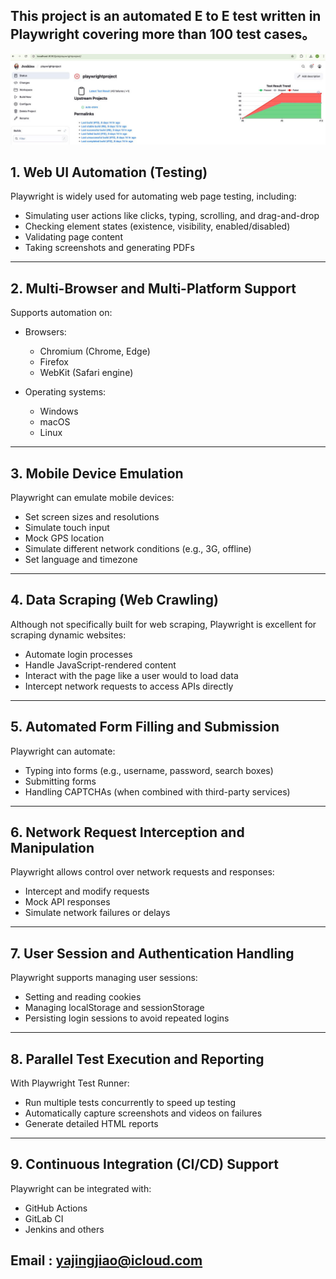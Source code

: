 
## This project is an automated E to E test written in Playwright covering more than 100 test cases。

![CI/CD for Jenkins with playwright automation testing ](image/jenkinsshot.jpg)


##  1. Web UI Automation (Testing)
Playwright is widely used for automating web page testing, including:

- Simulating user actions like clicks, typing, scrolling, and drag-and-drop
- Checking element states (existence, visibility, enabled/disabled)
- Validating page content
- Taking screenshots and generating PDFs

---

##  2. Multi-Browser and Multi-Platform Support
Supports automation on:

- Browsers:
  - Chromium (Chrome, Edge)
  - Firefox
  - WebKit (Safari engine)

- Operating systems:
  - Windows
  - macOS
  - Linux

---

##  3. Mobile Device Emulation
Playwright can emulate mobile devices:

- Set screen sizes and resolutions
- Simulate touch input
- Mock GPS location
- Simulate different network conditions (e.g., 3G, offline)
- Set language and timezone

---

##  4. Data Scraping (Web Crawling)
Although not specifically built for web scraping, Playwright is excellent for scraping dynamic websites:

- Automate login processes
- Handle JavaScript-rendered content
- Interact with the page like a user would to load data
- Intercept network requests to access APIs directly

---

##  5. Automated Form Filling and Submission
Playwright can automate:

- Typing into forms (e.g., username, password, search boxes)
- Submitting forms
- Handling CAPTCHAs (when combined with third-party services)

---

##  6. Network Request Interception and Manipulation
Playwright allows control over network requests and responses:

- Intercept and modify requests
- Mock API responses
- Simulate network failures or delays

---

##  7. User Session and Authentication Handling
Playwright supports managing user sessions:

- Setting and reading cookies
- Managing localStorage and sessionStorage
- Persisting login sessions to avoid repeated logins

---

##  8. Parallel Test Execution and Reporting
With Playwright Test Runner:

- Run multiple tests concurrently to speed up testing
- Automatically capture screenshots and videos on failures
- Generate detailed HTML reports

---

##  9. Continuous Integration (CI/CD) Support
Playwright can be integrated with:

- GitHub Actions
- GitLab CI
- Jenkins and others

##  Email : yajingjiao@icloud.com
